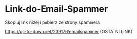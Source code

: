 # Link-do-Email-Spammer
Skopiuj link nizej i pobierz ze strony spammera

https://up-to-down.net/239176/emailspammer
(OSTATNI LINK)
